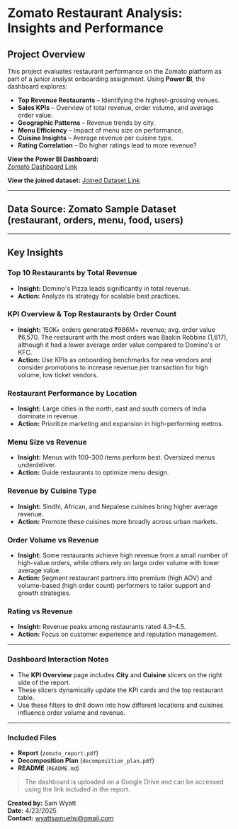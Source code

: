 # Zomato Restaurant Analysis: Insights and Performance

## **Project Overview**  
This project evaluates restaurant performance on the Zomato platform as part of a junior analyst onboarding assignment. Using **Power BI**, the dashboard explores:  
- **Top Revenue Restaurants** – Identifying the highest-grossing venues.  
- **Sales KPIs** – Overview of total revenue, order volume, and average order value.  
- **Geographic Patterns** – Revenue trends by city.  
- **Menu Efficiency** – Impact of menu size on performance.  
- **Cuisine Insights** – Average revenue per cuisine type.  
- **Rating Correlation** – Do higher ratings lead to more revenue?

**View the Power BI Dashboard:**  
[Zomato Dashboard Link](https://drive.google.com/file/d/1gRky2rqs8_jIMMOf1czlXK9fglupRbnq/view?usp=sharing)

**View the joined dataset:**
[Joined Dataset Link](https://drive.google.com/file/d/1bd8nNoBHnHs5_v-ydOgPldvpc-qtrxdW/view?usp=sharing)

---

## **Data Source:** Zomato Sample Dataset (restaurant, orders, menu, food, users)

---

## **Key Insights**  
### Top 10 Restaurants by Total Revenue  
- **Insight:** Domino's Pizza leads significantly in total revenue.  
- **Action:** Analyze its strategy for scalable best practices.

### KPI Overview & Top Restaurants by Order Count
- **Insight:** 150K+ orders generated ₹986M+ revenue; avg. order value ₹6,570. The restaurant with the most orders was Baskin Robbins (1,617), although it had a lower average order value compared to Domino's or KFC. 
- **Action:** Use KPIs as onboarding benchmarks for new vendors and consider promotions to increase revenue per transaction for high volume, low ticket vendors.

### Restaurant Performance by Location
- **Insight:** Large cities in the north, east and south corners of India dominate in revenue.  
- **Action:** Prioritize marketing and expansion in high-performing metros.

### Menu Size vs Revenue
- **Insight:** Menus with 100–300 items perform best. Oversized menus underdeliver.  
- **Action:** Guide restaurants to optimize menu design.

### Revenue by Cuisine Type  
- **Insight:** Sindhi, African, and Nepalese cuisines bring higher average revenue.  
- **Action:** Promote these cuisines more broadly across urban markets.

### Order Volume vs Revenue 
- **Insight:** Some restaurants achieve high revenue from a small number of high-value orders, while others rely on large order volume with lower average value. 
- **Action:** Segment restaurant partners into premium (high AOV) and volume-based (high order count) performers to tailor support and growth strategies.

### Rating vs Revenue  
- **Insight:** Revenue peaks among restaurants rated 4.3–4.5.  
- **Action:** Focus on customer experience and reputation management.

---

### Dashboard Interaction Notes

- The **KPI Overview** page includes **City** and **Cuisine** slicers on the right side of the report.
- These slicers dynamically update the KPI cards and the top restaurant table.
- Use these filters to drill down into how different locations and cuisines influence order volume and revenue.

---

### Included Files  
- **Report** (`zomato_report.pdf`)
- **Decomposition Plan** (`decomposition_plan.pdf`)     
- **README** (`README.md`)  
> The dashboard is uploaded on a Google Drive and can be accessed using the link included in the report.

**Created by:** Sam Wyatt  
**Date:** 4/23/2025  
**Contact:** wyattsamuelw@gmail.com
